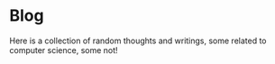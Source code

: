 # Blog
Here is a collection of random thoughts and writings, some related to computer science, some not!
<!--stackedit_data:
eyJoaXN0b3J5IjpbLTMyOTI0NjY1N119
-->